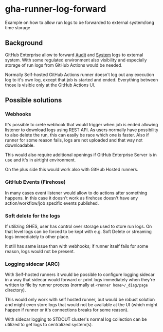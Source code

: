 # gha-runner-log-forward
Example on how to allow run logs to be forwarded to external system/long time storage

## Background

GitHub Enterprise allow to forward [Audit](https://docs.github.com/en/enterprise-cloud@latest/admin/monitoring-activity-in-your-enterprise/reviewing-audit-logs-for-your-enterprise/streaming-the-audit-log-for-your-enterprise) and [System](https://docs.github.com/en/enterprise-server@3.11/admin/monitoring-activity-in-your-enterprise/exploring-user-activity-in-your-enterprise/log-forwarding#enabling-log-forwarding) logs to external system. With some regulated environment also visibility and especially storage of run logs from GitHub Actions would be needed.

Normally Self-hosted GitHub Actions runner doesn't log out any execution log to it's own log, except that job is started and ended. Everything between those is visible only at the GitHub Actions UI.

## Possible solutions

### Webhooks

It's possible to crete webhook that would trigger when job is ended allowing listener to download logs using REST API. As users normally have possibility to also delete the run, this can easily be race which one is faster. Also if runner for some reason fails, logs are not uploaded and that way not downloadable.

This would also require additional openings if GitHub Enterprise Server is in use and it's in airtight environment.

On the plus side this would work also with GitHub Hosted runners.

### GitHub Events (Firehose)

In many cases event listener would allow to do actions after something happens. In this case it doesn't work as firehose doesn't have any action/workflow/job specific events published.

### Soft delete for the logs

If utilizing GHES, user has control over storage used to store run logs. On that level logs can be forced to be kept with e.g. Soft Delete or streaming logs immediately to other place. 

It still has same issue than with webhooks; if runner itself fails for some reason, logs would not be present.

### Logging sidecar (ARC)

With Self-hosted runners it would be possible to configure logging sidecar in a way that sidecar would forward or print logs immediately when they're written to file by runner process (normally at `<runner home>/_diag/page` directory).

This would only work with self hosted runner, but would be robust solution and might even store logs that would not be available at the UI (which might happen if runner or it's connections breaks for some reason).

With sidecar logging to STDOUT cluster's normal log collection can be utilized to get logs to centralized system(s).
